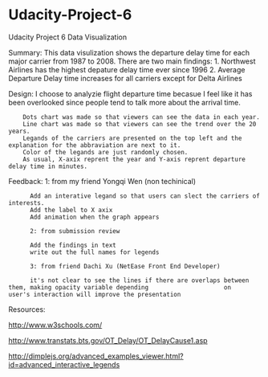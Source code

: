 # Udacity-Project-6
Udacity Project 6 Data Visualization

Summary: This data visulization shows the departure delay time for each major carrier from 1987 to 2008.
         There are two main findings:
         1. Northwest Airlines has the highest depature delay time ever since 1996
         2. Average Departure Delay time increases for all carriers except for Delta Airlines

Design: I choose to analyzie flight departure time becasue I feel like it has been overlooked since people tend to talk more about the arrival time. 

        Dots chart was made so that viewers can see the data in each year.
        Line chart was made so that viewers can see the trend over the 20 years.
        Legands of the carriers are presented on the top left and the explanation for the abbraviation are next to it.
        Color of the legands are just randomly chosen. 
        As usual, X-axix reprent the year and Y-axis reprent departure delay time in minutes.
        
Feedback: 
          1: from my friend Yongqi Wen (non techinical)
          
          Add an interative legand so that users can slect the carriers of interests.
          Add the label to X axix
          Add animation when the graph appears
          
          2: from submission review
          
          Add the findings in text
          write out the full names for legends
          
          3: from friend Dachi Xu (NetEase Front End Developer)
          
          it's not clear to see the lines if there are overlaps between them, making opacity variable depending                     on    user's interaction will improve the presentation
          
          

Resources:

http://www.w3schools.com/

http://www.transtats.bts.gov/OT_Delay/OT_DelayCause1.asp

http://dimplejs.org/advanced_examples_viewer.html?id=advanced_interactive_legends
